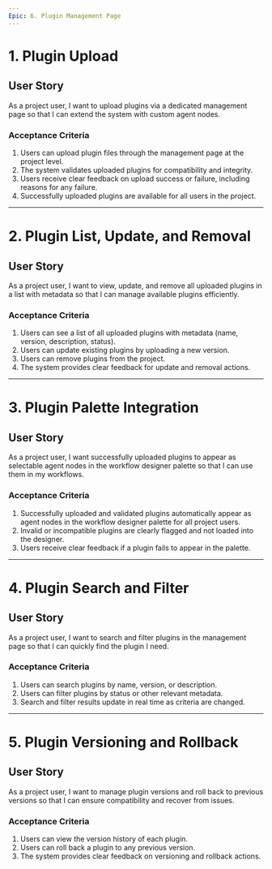 ```yaml
---
Epic: 6. Plugin Management Page
---
```


# 1. Plugin Upload

## User Story
As a project user, I want to upload plugins via a dedicated management page so that I can extend the system with custom agent nodes.

### Acceptance Criteria
1. Users can upload plugin files through the management page at the project level.
2. The system validates uploaded plugins for compatibility and integrity.
3. Users receive clear feedback on upload success or failure, including reasons for any failure.
4. Successfully uploaded plugins are available for all users in the project.

---

# 2. Plugin List, Update, and Removal

## User Story
As a project user, I want to view, update, and remove all uploaded plugins in a list with metadata so that I can manage available plugins efficiently.

### Acceptance Criteria
1. Users can see a list of all uploaded plugins with metadata (name, version, description, status).
2. Users can update existing plugins by uploading a new version.
3. Users can remove plugins from the project.
4. The system provides clear feedback for update and removal actions.

---

# 3. Plugin Palette Integration

## User Story
As a project user, I want successfully uploaded plugins to appear as selectable agent nodes in the workflow designer palette so that I can use them in my workflows.

### Acceptance Criteria
1. Successfully uploaded and validated plugins automatically appear as agent nodes in the workflow designer palette for all project users.
2. Invalid or incompatible plugins are clearly flagged and not loaded into the designer.
3. Users receive clear feedback if a plugin fails to appear in the palette.

---

# 4. Plugin Search and Filter

## User Story
As a project user, I want to search and filter plugins in the management page so that I can quickly find the plugin I need.

### Acceptance Criteria
1. Users can search plugins by name, version, or description.
2. Users can filter plugins by status or other relevant metadata.
3. Search and filter results update in real time as criteria are changed.

---

# 5. Plugin Versioning and Rollback

## User Story
As a project user, I want to manage plugin versions and roll back to previous versions so that I can ensure compatibility and recover from issues.

### Acceptance Criteria
1. Users can view the version history of each plugin.
2. Users can roll back a plugin to any previous version.
3. The system provides clear feedback on versioning and rollback actions. 